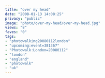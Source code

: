 ```yaml
---
title: "over my head"
date: "2008-01-13 14:08:25"
privacy: "public"
image: "photo/over-my-head/over-my-head.jpg"
views: "8"
faves: "0"
tags:
- "photowalking20080112london"
- "upcoming:event=381367"
- "Photowalk:London=20080112"
- "london"
- "england"
- "photowalk"
- "uk"
---
```


